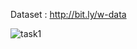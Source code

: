 Dataset : http://bit.ly/w-data

![task1](https://user-images.githubusercontent.com/97164074/224540592-79188a05-5a75-44b5-81be-b797de5bb082.jpg)
